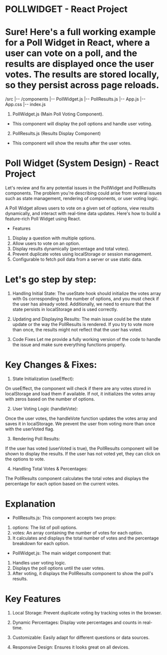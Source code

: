 # POLLWIDGET - React Project

# Sure! Here's a full working example for a Poll Widget in React, where a user can vote on a poll, and the results are displayed once the user votes. The results are stored locally, so they persist across page reloads.

/src
  |-- /components
      |-- PollWidget.js
      |-- PollResults.js
  |-- App.js
  |-- App.css
  |-- index.js


1. PollWidget.js (Main Poll Voting Component).

* This component will display the poll options and handle user voting.

2. PollResults.js (Results Display Component)

* This component will show the results after the user votes.

# Poll Widget (System Design) - React Project

Let's review and fix any potential issues in the PollWidget and PollResults components. The problem you're describing could arise from several issues such as state management, rendering of components, or user voting logic.

A Poll Widget allows users to vote on a given set of options, view results dynamically, and interact with real-time data updates. Here's how to build a feature-rich Poll Widget using React.

* Features
1. Display a question with multiple options.
2. Allow users to vote on an option.
3. Display results dynamically (percentage and total votes).
4. Prevent duplicate votes using localStorage or session management.
5. Configurable to fetch poll data from a server or use static data.

# Let's go step by step:

1. Handling Initial State:
The useState hook should initialize the votes array with 0s corresponding to the number of options, and you must check if the user has already voted. Additionally, we need to ensure that the state persists in localStorage and is used correctly.

2. Updating and Displaying Results:
The main issue could be the state update or the way the PollResults is rendered. If you try to vote more than once, the results might not reflect that the user has voted.

3. Code Fixes
Let me provide a fully working version of the code to handle the issue and make sure everything functions properly.



# Key Changes & Fixes:
1. State Initialization (useEffect):

On useEffect, the component will check if there are any votes stored in localStorage and load them if available. If not, it initializes the votes array with zeros based on the number of options.

2. User Voting Logic (handleVote):

Once the user votes, the handleVote function updates the votes array and saves it in localStorage.
We prevent the user from voting more than once with the userVoted flag.

3. Rendering Poll Results:

If the user has voted (userVoted is true), the PollResults component will be shown to display the results.
If the user has not voted yet, they can click on the options to vote.

4. Handling Total Votes & Percentages:

The PollResults component calculates the total votes and displays the percentage for each option based on the current votes.


# Explanation

* PollResults.js: This component accepts two props:

1. options: The list of poll options.
2. votes: An array containing the number of votes for each option.
3. It calculates and displays the total number of votes and the percentage breakdown for each option.

* PollWidget.js: The main widget component that:

1. Handles user voting logic.
2. Displays the poll options until the user votes.
3. After voting, it displays the PollResults component to show the poll's results.


# Key Features
1. Local Storage: Prevent duplicate voting by tracking votes in the browser.

2. Dynamic Percentages: Display vote percentages and counts in real-time.

3. Customizable: Easily adapt for different questions or data sources.

4. Responsive Design: Ensures it looks great on all devices.